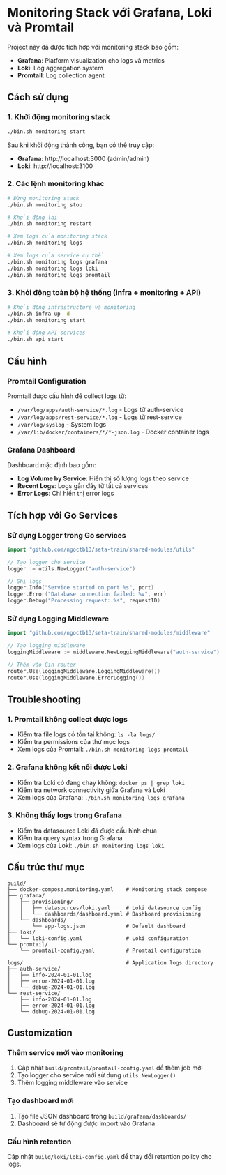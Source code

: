 # Monitoring Stack với Grafana, Loki và Promtail

Project này đã được tích hợp với monitoring stack bao gồm:
- **Grafana**: Platform visualization cho logs và metrics
- **Loki**: Log aggregation system
- **Promtail**: Log collection agent

## Cách sử dụng

### 1. Khởi động monitoring stack

```bash
./bin.sh monitoring start
```

Sau khi khởi động thành công, bạn có thể truy cập:
- **Grafana**: http://localhost:3000 (admin/admin)
- **Loki**: http://localhost:3100

### 2. Các lệnh monitoring khác

```bash
# Dừng monitoring stack
./bin.sh monitoring stop

# Khởi động lại
./bin.sh monitoring restart

# Xem logs của monitoring stack
./bin.sh monitoring logs

# Xem logs của service cụ thể
./bin.sh monitoring logs grafana
./bin.sh monitoring logs loki
./bin.sh monitoring logs promtail
```

### 3. Khởi động toàn bộ hệ thống (infra + monitoring + API)

```bash
# Khởi động infrastructure và monitoring
./bin.sh infra up -d
./bin.sh monitoring start

# Khởi động API services
./bin.sh api start
```

## Cấu hình

### Promtail Configuration
Promtail được cấu hình để collect logs từ:
- `/var/log/apps/auth-service/*.log` - Logs từ auth-service
- `/var/log/apps/rest-service/*.log` - Logs từ rest-service
- `/var/log/syslog` - System logs
- `/var/lib/docker/containers/*/*-json.log` - Docker container logs

### Grafana Dashboard
Dashboard mặc định bao gồm:
- **Log Volume by Service**: Hiển thị số lượng logs theo service
- **Recent Logs**: Logs gần đây từ tất cả services
- **Error Logs**: Chỉ hiển thị error logs

## Tích hợp với Go Services

### Sử dụng Logger trong Go services

```go
import "github.com/ngoctb13/seta-train/shared-modules/utils"

// Tạo logger cho service
logger := utils.NewLogger("auth-service")

// Ghi logs
logger.Info("Service started on port %s", port)
logger.Error("Database connection failed: %v", err)
logger.Debug("Processing request: %s", requestID)
```

### Sử dụng Logging Middleware

```go
import "github.com/ngoctb13/seta-train/shared-modules/middleware"

// Tạo logging middleware
loggingMiddleware := middleware.NewLoggingMiddleware("auth-service")

// Thêm vào Gin router
router.Use(loggingMiddleware.LoggingMiddleware())
router.Use(loggingMiddleware.ErrorLogging())
```

## Troubleshooting

### 1. Promtail không collect được logs
- Kiểm tra file logs có tồn tại không: `ls -la logs/`
- Kiểm tra permissions của thư mục logs
- Xem logs của Promtail: `./bin.sh monitoring logs promtail`

### 2. Grafana không kết nối được Loki
- Kiểm tra Loki có đang chạy không: `docker ps | grep loki`
- Kiểm tra network connectivity giữa Grafana và Loki
- Xem logs của Grafana: `./bin.sh monitoring logs grafana`

### 3. Không thấy logs trong Grafana
- Kiểm tra datasource Loki đã được cấu hình chưa
- Kiểm tra query syntax trong Grafana
- Xem logs của Loki: `./bin.sh monitoring logs loki`

## Cấu trúc thư mục

```
build/
├── docker-compose.monitoring.yaml    # Monitoring stack compose
├── grafana/
│   ├── provisioning/
│   │   ├── datasources/loki.yaml     # Loki datasource config
│   │   └── dashboards/dashboard.yaml # Dashboard provisioning
│   └── dashboards/
│       └── app-logs.json             # Default dashboard
├── loki/
│   └── loki-config.yaml              # Loki configuration
└── promtail/
    └── promtail-config.yaml          # Promtail configuration

logs/                                 # Application logs directory
├── auth-service/
│   ├── info-2024-01-01.log
│   ├── error-2024-01-01.log
│   └── debug-2024-01-01.log
└── rest-service/
    ├── info-2024-01-01.log
    ├── error-2024-01-01.log
    └── debug-2024-01-01.log
```

## Customization

### Thêm service mới vào monitoring
1. Cập nhật `build/promtail/promtail-config.yaml` để thêm job mới
2. Tạo logger cho service mới sử dụng `utils.NewLogger()`
3. Thêm logging middleware vào service

### Tạo dashboard mới
1. Tạo file JSON dashboard trong `build/grafana/dashboards/`
2. Dashboard sẽ tự động được import vào Grafana

### Cấu hình retention
Cập nhật `build/loki/loki-config.yaml` để thay đổi retention policy cho logs. 